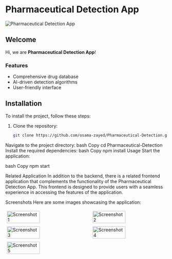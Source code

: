 # Pharmaceutical Detection App

![Pharmaceutical Detection App](https://osamazayed.com/images/portfolio-11.webp)

## Welcome

Hi, we are **Pharmaceutical Detection App**!

### Features

- Comprehensive drug database
- AI-driven detection algorithms
- User-friendly interface

## Installation

To install the project, follow these steps:

1. Clone the repository:
   ```bash
   git clone https://github.com/osama-zayed/Pharmaceutical-Detection.git
Navigate to the project directory:
bash
Copy
cd Pharmaceutical-Detection
Install the required dependencies:
bash
Copy
npm install
Usage
Start the application:

bash
Copy
npm start

Related Application
In addition to the backend, there is a related frontend application that complements the functionality of the Pharmaceutical Detection App. This frontend is designed to provide users with a seamless experience in accessing the features of the application.

Screenshots
Here are some images showcasing the application:

<div style="display: flex; flex-wrap: wrap; justify-content: space-between;">

<img src="https://osamazayed.com/images/medecine_app/1.jpg" alt="Screenshot 1" style="width: 45%; margin: 5px;">

<img src="https://osamazayed.com/images/medecine_app/2.jpg" alt="Screenshot 2" style="width: 45%; margin: 5px;">

<img src="https://osamazayed.com/images/medecine_app/3.jpg" alt="Screenshot 3" style="width: 45%; margin: 5px;">

<img src="https://osamazayed.com/images/medecine_app/4.jpg" alt="Screenshot 4" style="width: 45%; margin: 5px;">

<img src="https://osamazayed.com/images/medecine_app/5.jpg" alt="Screenshot 5" style="width: 45%; margin: 5px;">

</div>
